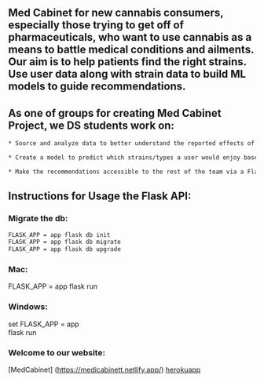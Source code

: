 ## Med Cabinet for new cannabis consumers, especially those trying to get off of pharmaceuticals, who want to use cannabis as a means to battle medical conditions and ailments.  Our aim is to help patients find the right strains. Use user data along with strain data to build ML models to guide recommendations.


## As one of groups for creating Med Cabinet Project, we DS students work on:

```sh
* Source and analyze data to better understand the reported effects of different cannabis strains/types.

* Create a model to predict which strains/types a user would enjoy based on their input (desired effects). Can use any techniques you wish.

* Make the recommendations accessible to the rest of the team via a Flask API or equivalent.
```

## Instructions for Usage the Flask API:

### Migrate the db:

```sh
FLASK_APP = app flask db init
FLASK_APP = app flask db migrate
FLASK_APP = app flask db upgrade
```

### Mac:
FLASK_APP = app flask run

### Windows:
set  FLASK_APP = app   
flask run

### Welcome to our website:
[MedCabinet] (https://medicabinett.netlify.app/)
[herokuapp](https://med-cabinet-tk-be.herokuapp.com/)
